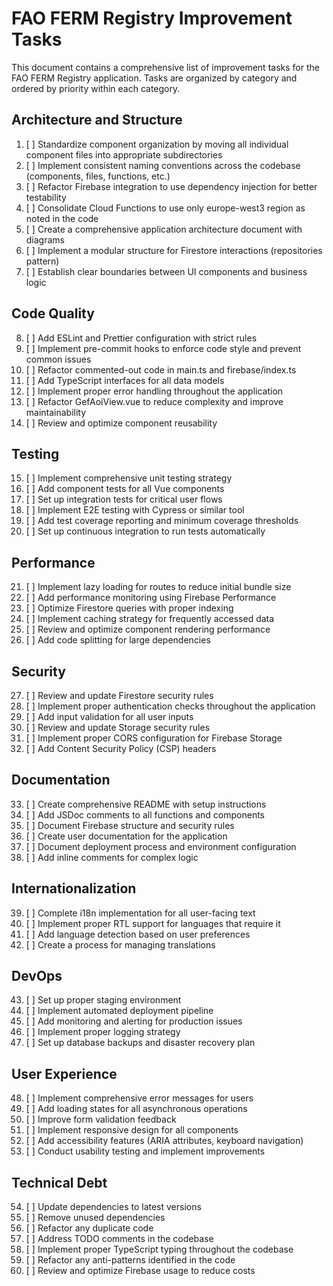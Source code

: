 # FAO FERM Registry Improvement Tasks

This document contains a comprehensive list of improvement tasks for the FAO FERM Registry application. Tasks are organized by category and ordered by priority within each category.

## Architecture and Structure

1. [ ] Standardize component organization by moving all individual component files into appropriate subdirectories
2. [ ] Implement consistent naming conventions across the codebase (components, files, functions, etc.)
3. [ ] Refactor Firebase integration to use dependency injection for better testability
4. [ ] Consolidate Cloud Functions to use only europe-west3 region as noted in the code
5. [ ] Create a comprehensive application architecture document with diagrams
6. [ ] Implement a modular structure for Firestore interactions (repositories pattern)
7. [ ] Establish clear boundaries between UI components and business logic

## Code Quality

8. [ ] Add ESLint and Prettier configuration with strict rules
9. [ ] Implement pre-commit hooks to enforce code style and prevent common issues
10. [ ] Refactor commented-out code in main.ts and firebase/index.ts
11. [ ] Add TypeScript interfaces for all data models
12. [ ] Implement proper error handling throughout the application
13. [ ] Refactor GefAoiView.vue to reduce complexity and improve maintainability
14. [ ] Review and optimize component reusability

## Testing

15. [ ] Implement comprehensive unit testing strategy
16. [ ] Add component tests for all Vue components
17. [ ] Set up integration tests for critical user flows
18. [ ] Implement E2E testing with Cypress or similar tool
19. [ ] Add test coverage reporting and minimum coverage thresholds
20. [ ] Set up continuous integration to run tests automatically

## Performance

21. [ ] Implement lazy loading for routes to reduce initial bundle size
22. [ ] Add performance monitoring using Firebase Performance
23. [ ] Optimize Firestore queries with proper indexing
24. [ ] Implement caching strategy for frequently accessed data
25. [ ] Review and optimize component rendering performance
26. [ ] Add code splitting for large dependencies

## Security

27. [ ] Review and update Firestore security rules
28. [ ] Implement proper authentication checks throughout the application
29. [ ] Add input validation for all user inputs
30. [ ] Review and update Storage security rules
31. [ ] Implement proper CORS configuration for Firebase Storage
32. [ ] Add Content Security Policy (CSP) headers

## Documentation

33. [ ] Create comprehensive README with setup instructions
34. [ ] Add JSDoc comments to all functions and components
35. [ ] Document Firebase structure and security rules
36. [ ] Create user documentation for the application
37. [ ] Document deployment process and environment configuration
38. [ ] Add inline comments for complex logic

## Internationalization

39. [ ] Complete i18n implementation for all user-facing text
40. [ ] Implement proper RTL support for languages that require it
41. [ ] Add language detection based on user preferences
42. [ ] Create a process for managing translations

## DevOps

43. [ ] Set up proper staging environment
44. [ ] Implement automated deployment pipeline
45. [ ] Add monitoring and alerting for production issues
46. [ ] Implement proper logging strategy
47. [ ] Set up database backups and disaster recovery plan

## User Experience

48. [ ] Implement comprehensive error messages for users
49. [ ] Add loading states for all asynchronous operations
50. [ ] Improve form validation feedback
51. [ ] Implement responsive design for all components
52. [ ] Add accessibility features (ARIA attributes, keyboard navigation)
53. [ ] Conduct usability testing and implement improvements

## Technical Debt

54. [ ] Update dependencies to latest versions
55. [ ] Remove unused dependencies
56. [ ] Refactor any duplicate code
57. [ ] Address TODO comments in the codebase
58. [ ] Implement proper TypeScript typing throughout the codebase
59. [ ] Refactor any anti-patterns identified in the code
60. [ ] Review and optimize Firebase usage to reduce costs